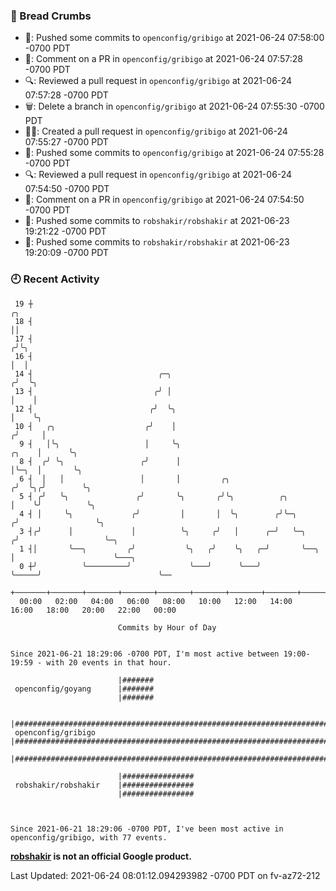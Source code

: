 ### 🍞 Bread Crumbs

 * 🚢: Pushed some commits to `openconfig/gribigo` at 2021-06-24 07:58:00 -0700 PDT
 * 💬: Comment on a PR in  `openconfig/gribigo` at 2021-06-24 07:57:28 -0700 PDT
 * 🔍: Reviewed a pull request in  `openconfig/gribigo` at 2021-06-24 07:57:28 -0700 PDT
 * 🗑: Delete a branch in `openconfig/gribigo` at 2021-06-24 07:55:30 -0700 PDT
 * ✍🏼: Created a pull request in `openconfig/gribigo` at 2021-06-24 07:55:27 -0700 PDT
 * 🚢: Pushed some commits to `openconfig/gribigo` at 2021-06-24 07:55:28 -0700 PDT
 * 🔍: Reviewed a pull request in  `openconfig/gribigo` at 2021-06-24 07:54:50 -0700 PDT
 * 💬: Comment on a PR in  `openconfig/gribigo` at 2021-06-24 07:54:50 -0700 PDT
 * 🚢: Pushed some commits to `robshakir/robshakir` at 2021-06-23 19:21:22 -0700 PDT
 * 🚢: Pushed some commits to `robshakir/robshakir` at 2021-06-23 19:20:09 -0700 PDT

### 🕘 Recent Activity
```
 19 ┼                                                                                 ╭╮
 18 ┤                                                                                 ││
 17 ┤                                                                                ╭╯╰╮
 16 ┤                                                                                │  │
 14 ┤                            ╭─╮                                                ╭╯  ╰╮
 13 ┤                           ╭╯ │                                                │    │
 12 ┤                          ╭╯  ╰╮                                               │    ╰╮
 10 ┤   ╭╮                    ╭╯    │                                              ╭╯     │
  9 ┤   │╰╮                   │     ╰╮                                       ╭╮    │      ╰╮
  8 ┤  ╭╯ ╰╮                 ╭╯      │                                       │╰─╮  │       ╰╮
  6 ┤  │   │                 │       │         ╭╮                           ╭╯  ╰╮╭╯        ╰╮
  5 ┤ ╭╯   ╰╮               ╭╯       ╰╮       ╭╯╰╮          ╭╮              │    ╰╯          ╰╮
  4 ┤ │     ╰╮             ╭╯         │       │  ╰╮        ╭╯╰─╮           ╭╯                 ╰╮
  3 ┤╭╯      │             │          ╰╮     ╭╯   │      ╭─╯   ╰─╮        ╭╯                   ╰─╮
  1 ┤│       ╰──╮         ╭╯           ╰╮   ╭╯    ╰╮   ╭─╯       ╰──╮     │                      ╰───╮
  0 ┼╯          ╰─────────╯             ╰───╯      ╰───╯            ╰─────╯                          ╰──
    +───────+───────+───────+───────+───────+───────+───────+───────+───────+───────+───────+───────+────
  00:00   02:00   04:00   06:00   08:00   10:00   12:00   14:00   16:00   18:00   20:00   22:00   00:00   

						Commits by Hour of Day


Since 2021-06-21 18:29:06 -0700 PDT, I'm most active between 19:00-19:59 - with 20 events in that hour.

```



```
                        |#######
 openconfig/goyang      |#######
                        |#######

                        |#############################################################################
 openconfig/gribigo     |#############################################################################
                        |#############################################################################

                        |################
 robshakir/robshakir    |################
                        |################



Since 2021-06-21 18:29:06 -0700 PDT, I've been most active in openconfig/gribigo, with 77 events.

```
**[robshakir](mailto:robjs@google.com) is not an official Google product.**


Last Updated: 2021-06-24 08:01:12.094293982 -0700 PDT on fv-az72-212
